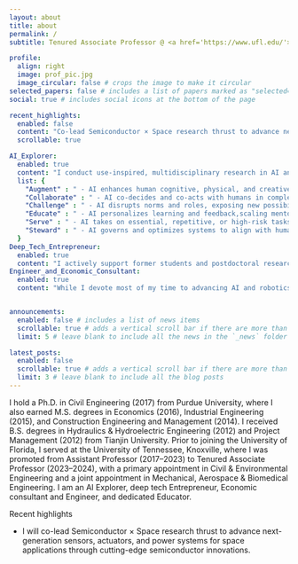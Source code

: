 ```yaml
---
layout: about
title: about
permalink: /
subtitle: Tenured Associate Professor @ <a href='https://www.ufl.edu/'>University of Florida</a>

profile:
  align: right
  image: prof_pic.jpg
  image_circular: false # crops the image to make it circular
selected_papers: false # includes a list of papers marked as "selected={true}"
social: true # includes social icons at the bottom of the page

recent_highlights:
  enabled: false
  content: "Co-lead Semiconductor × Space research thrust to advance next-generation sensors, actuators, and power systems for space applications through cutting-edge semiconductor innovation."
  scrollable: true

AI_Explorer:
  enabled: true
  content: "I conduct use-inspired, multidisciplinary research in AI and Robotics to create intelligent systems that augment, collaborate with, challenge, educate, serve, and steward (ACCESS) humanity and society. My goal is to advance AI that not only solves technical problems, but also reshapes how we live, work, learn, and govern—bridging research with real-world transformation."
  list: {
    "Augment" : " - AI enhances human cognitive, physical, and creative abilities—empowering performance beyond natural limits.",
    "Collaborate" : " - AI co-decides and co-acts with humans in complex, real-world tasks.",
    "Challenge" : " - AI disrupts norms and roles, exposing new possibilities and prompting societal evolution.",
    "Educate" : " - AI personalizes learning and feedback,scaling mentorship and accelerating skill growth.",
    "Serve" : " - AI takes on essential, repetitive, or high-risk tasks, ensuring care and continuity.",
    "Steward" : " - AI governs and optimizes systems to align with human values, advancing health, safety, security, and long-term societal well-being."
  }
Deep_Tech_Entrepreneur:
  enabled: true
  content: "I actively support former students and postdoctoral researchers in launching deep-tech startups. I am also deeply engaged in commercializing our research by collaborating directly with customers, industry partners, investors, and university technology transfer offices to bring our innovations to market and drive real-world impact."
Engineer_and_Economic_Consultant:
  enabled: true
  content: "While I devote most of my time to advancing AI and robotics, I may occasionally engage in engineering and economics consulting when opportunities align with relevance, interest, and real-world impact. I approach these engagements not only as a contributor but also as a learner, leveraging them to extract use-case intelligence and structural insights that inform both research and innovation. In engineering, I provide expertise in construction, infrastructure, and energy systems, with a particular focus on data center design, delivery, and operations. In economics, I provide expertise in capital project planning, freight and logistics strategy, digital transformation, automation and technology adoption, as well as market and policy intelligence."


announcements:
  enabled: false # includes a list of news items
  scrollable: true # adds a vertical scroll bar if there are more than 3 news items
  limit: 5 # leave blank to include all the news in the `_news` folder

latest_posts:
  enabled: false
  scrollable: true # adds a vertical scroll bar if there are more than 3 new posts items
  limit: 3 # leave blank to include all the blog posts
---
```

I hold a Ph.D. in Civil Engineering (2017) from Purdue University, where I also earned M.S. degrees in Economics (2016), Industrial Engineering (2015), and Construction Engineering and Management (2014). I received B.S. degrees in Hydraulics & Hydroelectric Engineering (2012) and Project Management (2012) from Tianjin University. Prior to joining the University of Florida, I served at the University of Tennessee, Knoxville, where I was promoted from Assistant Professor (2017–2023) to Tenured Associate Professor (2023–2024), with a primary appointment in Civil & Environmental Engineering and a joint appointment in Mechanical, Aerospace & Biomedical Engineering. I am an AI Explorer, deep tech Entrepreneur, Economic consultant and Engineer, and dedicated Educator.



Recent highlights

* I will co-lead Semiconductor × Space research thrust to advance next-generation sensors, actuators, and power systems for space applications through cutting-edge semiconductor innovations.

